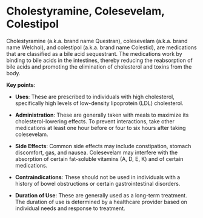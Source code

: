 [//]: # (source: ?)
[//]: # (brands: Questran, Welchol, Colestid)
[//]: # (tags: anticholesterols bile-acid-sequestrants)

# Cholestyramine, Colesevelam, Colestipol

Cholestyramine (a.k.a. brand name Questran), colesevelam (a.k.a. brand name Welchol), and colestipol (a.k.a. brand name Colestid), are medications that are classified as a bile acid sequestrant. The medications work by binding to bile acids in the intestines, thereby reducing the reabsorption of bile acids and promoting the elimination of cholesterol and toxins from the body.

**Key points**:

* **Uses**: These are prescribed to individuals with high cholesterol, specifically high levels of low-density lipoprotein (LDL) cholesterol.

* **Administration**: These are generally taken with meals to maximize its cholesterol-lowering effects. To prevent interactions, take other medications at least one hour before or four to six hours after taking colesevelam.

* **Side Effects**: Common side effects may include constipation, stomach discomfort, gas, and nausea. Colesevelam may interfere with the absorption of certain fat-soluble vitamins (A, D, E, K) and of certain medications.

* **Contraindications**: These should not be used in individuals with a history of bowel obstructions or certain gastrointestinal disorders.

* **Duration of Use**: These are generally used as a long-term treatment. The duration of use is determined by a healthcare provider based on individual needs and response to treatment.
